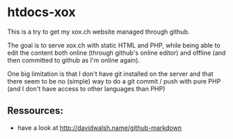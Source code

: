 htdocs-xox
==========

This is a try to get my xox.ch website managed through github.

The goal is to serve xox.ch with static HTML and PHP, while being able to edit the content both online
(through github's online editor) and offline (and then committed to github as I'm online again).

One big limitation is that I don't have git installed on the server and that there seem to be no (simple)
way to do a git commit / push with pure PHP (and I don't have access to other languages than PHP)

## Ressources:

- have a look at http://davidwalsh.name/github-markdown